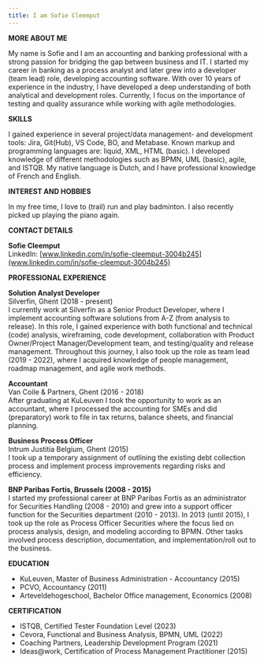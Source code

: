 ```yaml
---
title: I am Sofie Cleemput
---
```


**MORE ABOUT ME**

My name is Sofie and I am an accounting and banking professional with a strong passion for bridging the gap between business and IT. I started my career in banking as a process analyst and later grew into a developer (team lead) role, developing accounting software. With over 10 years of experience in the industry, I have developed a deep understanding of both analytical and development roles. Currently, I focus on the importance of testing and quality assurance while working with agile methodologies.

**SKILLS**

I gained experience in several project/data management- and development tools: Jira, Git(Hub), VS Code, BO, and Metabase. Known markup and programming languages are: liquid, XML, HTML (basic). I developed knowledge of different methodologies such as BPMN, UML (basic), agile, and ISTQB. My native language is Dutch, and I have professional knowledge of French and English.

**INTEREST AND HOBBIES**

In my free time, I love to (trail) run and play badminton. I also recently picked up playing the piano again.

**CONTACT DETAILS**

**Sofie Cleemput**  
LinkedIn: [www.linkedin.com/in/sofie-cleemput-3004b245](www.linkedin.com/in/sofie-cleemput-3004b245)

**PROFESSIONAL EXPERIENCE**

**Solution Analyst Developer**  
Silverfin, Ghent (2018 - present)  
I currently work at Silverfin as a Senior Product Developer, where I implement accounting software solutions from A-Z (from analysis to release). In this role, I gained experience with both functional and technical (code) analysis, wireframing, code development, collaboration with Product Owner/Project Manager/Development team, and testing/quality and release management. Throughout this journey, I also took up the role as team lead (2019 - 2022), where I acquired knowledge of people management, roadmap management, and agile work methods.

**Accountant**  
Van Coile & Partners, Ghent (2016 - 2018)  
After graduating at KuLeuven I took the opportunity to work as an accountant, where I processed the accounting for SMEs and did (preparatory) work to file in tax returns, balance sheets, and financial planning.

**Business Process Officer**  
Intrum Justitia Belgium, Ghent (2015)  
I took up a temporary assignment of outlining the existing debt collection process and implement process improvements regarding risks and efficiency.

**BNP Paribas Fortis, Brussels (2008 - 2015)**  
I started my professional career at BNP Paribas Fortis as an administrator for Securities Handling (2008 - 2010) and grew into a support officer function for the Securities department (2010 - 2013). In 2013 (until 2015), I took up the role as Process Officer Securities where the focus lied on process analysis, design, and modeling according to BPMN. Other tasks involved process description, documentation, and implementation/roll out to the business.

**EDUCATION**

- KuLeuven, Master of Business Administration - Accountancy (2015)
- PCVO, Accountancy (2011)
- Arteveldehogeschool, Bachelor Office management, Economics (2008)

**CERTIFICATION**

- ISTQB, Certified Tester Foundation Level (2023)
- Cevora, Functional and Business Analysis, BPMN, UML (2022)
- Coaching Partners, Leadership Development Program (2021)
- Ideas@work, Certification of Process Management Practitioner (2015)
